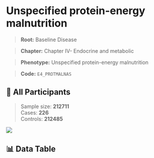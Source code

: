 # Unspecified protein-energy malnutrition

> **Root:** Baseline Disease  

> **Chapter:** Chapter IV- Endocrine and metabolic  

> **Phenotype:** Unspecified protein-energy malnutrition  

> **Code:** `E4_PROTMALNAS`

## 🧪 All Participants  
> Sample size: **212711**  
> Cases: **226**  
> Controls: **212485**
<img src="/Sensitive/Figures/ALL/Incidence/E4_PROTMALNAS.png"/>

## 📊 Data Table
<CsvTableMRF src="/Sensitive/Data/ALL/Incidence/COX_E4_PROTMALNAS.csv"/>

